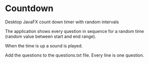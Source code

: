 # Countdown
Desktop JavaFX count down timer with random intervals

The application shows every question in sequence for a random time (random value between start and end range).

When the time is up a sound is played.

Add the questions to the questions.txt file. Every line is one question.
